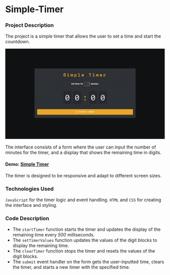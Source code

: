 # Simple-Timer

### Project Description

The project is a simple timer that allows the user to set a time and start the countdown.

![use case](./docs/presentation.gif)

The interface consists of a form where the user can input the number of minutes for the timer, and a display that shows the remaining time in digits.

#### Demo: [Simple Timer](https://dmitrylasuta.github.io/simple-Timer/)

The timer is designed to be responsive and adapt to different screen sizes.

### Technologies Used

`JavaScript` for the timer logic and event handling.
`HTML` and `CSS` for creating the interface and styling.

### Code Description

- The `startTimer` function starts the timer and updates the display of the remaining time every _500_ milliseconds.
- The `setTimerValues` function updates the values of the digit blocks to display the remaining time.
- The `clearTimer` function stops the timer and resets the values of the digit blocks.
- The `submit` event handler on the form gets the user-inputted time, clears the timer, and starts a new timer with the specified time.

